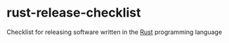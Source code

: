 # rust-release-checklist
Checklist for releasing software written in the [Rust](https://www.rust-lang.org) programming language

